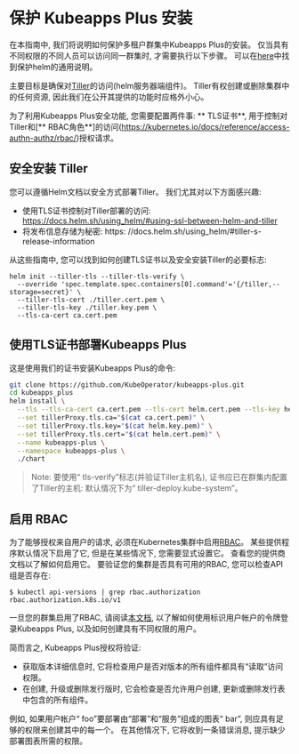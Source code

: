 # 保护 Kubeapps Plus 安装

在本指南中, 我们将说明如何保护多租户群集中Kubeapps Plus的安装。 仅当具有不同权限的不同人员可以访问同一群集时, 才需要执行以下步骤。 可以在[here](https://github.com/kubernetes/helm/blob/master/docs/securing_installation.md)中找到保护helm的通用说明。

主要目标是确保对[Tiller](https://github.com/kubernetes/helm/blob/master/docs/securing_installation.md)的访问(helm服务器端组件)。 Tiller有权创建或删除集群中的任何资源, 因此我们在公开其提供的功能时应格外小心。

为了利用Kubeapps Plus安全功能, 您需要配置两件事: ** TLS证书**, 用于控制对Tiller和[** RBAC角色**]的访问(https://kubernetes.io/docs/reference/access-authn-authz/rbac/)授权请求。

## 安全安装 Tiller

您可以遵循Helm文档以安全方式部署Tiller。 我们尤其对以下方面感兴趣: 

- 使用TLS证书控制对Tiller部署的访问: https://docs.helm.sh/using_helm/#using-ssl-between-helm-and-tiller
- 将发布信息存储为秘密: https: //docs.helm.sh/using_helm/#tiller-s-release-information

从这些指南中, 您可以找到如何创建TLS证书以及安全安装Tiller的必要标志: 

```
helm init --tiller-tls --tiller-tls-verify \
  --override 'spec.template.spec.containers[0].command'='{/tiller,--storage=secret}' \
  --tiller-tls-cert ./tiller.cert.pem \
  --tiller-tls-key ./tiller.key.pem \
  --tls-ca-cert ca.cert.pem
```

## 使用TLS证书部署Kubeapps Plus

这是使用我们的证书安装Kubeapps Plus的命令: 

```bash
git clone https://github.com/KubeOperator/kubeapps-plus.git
cd kubeapps_plus
helm install \
  --tls --tls-ca-cert ca.cert.pem --tls-cert helm.cert.pem --tls-key helm.key.pem \
  --set tillerProxy.tls.ca="$(cat ca.cert.pem)" \
  --set tillerProxy.tls.key="$(cat helm.key.pem)" \
  --set tillerProxy.tls.cert="$(cat helm.cert.pem)" \
  --name kubeapps-plus \
  --namespace kubeapps-plus \
  ./chart
```

> Note: 要使用“ tls-verify”标志(并验证Tiller主机名), 证书应已在群集内配置了Tiller的主机: 默认情况下为“ tiller-deploy.kube-system”。

## 启用 RBAC

为了能够授权来自用户的请求, 必须在Kubernetes集群中启用[RBAC](https://kubernetes.io/docs/reference/access-authn-authz/rbac/)。 某些提供程序默认情况下启用了它, 但是在某些情况下, 您需要显式设置它。 查看您的提供商文档以了解如何启用它。 要验证您的集群是否具有可用的RBAC, 您可以检查API组是否存在: 

```
$ kubectl api-versions | grep rbac.authorization
rbac.authorization.k8s.io/v1
```

一旦您的群集启用了RBAC, 请阅读[本文档](/docs/user/access-control.md), 以了解如何使用标识用户帐户的令牌登录Kubeapps Plus, 以及如何创建具有不同权限的用户。

简而言之, Kubeapps Plus授权将验证: 

- 获取版本详细信息时, 它将检查用户是否对版本的所有组件都具有“读取”访问权限。
- 在创建, 升级或删除发行版时, 它会检查是否允许用户创建, 更新或删除发行表中包含的所有组件。

例如, 如果用户帐户“ foo”要部署由“部署”和“服务”组成的图表“ bar”, 则应具有足够的权限来创建其中的每一个。 在其他情况下, 它将收到一条错误消息, 提示缺少部署图表所需的权限。